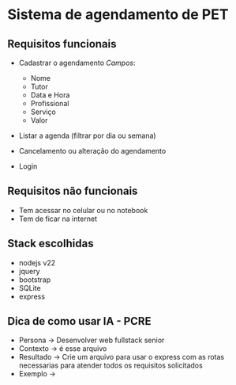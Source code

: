 
# Sistema de agendamento de PET

## Requisitos funcionais

- Cadastrar o agendamento
    *Campos*:
    - Nome 
    - Tutor
    - Data e Hora
    - Profissional
    - Serviço
    - Valor

- Listar a agenda (filtrar por dia ou semana)
- Cancelamento ou alteração do agendamento
- Login


## Requisitos não funcionais

- Tem acessar no celular ou no notebook
- Tem de ficar na internet


## Stack escolhidas

- nodejs v22
- jquery
- bootstrap
- SQLite
- express

## Dica de como usar IA - PCRE

- Persona -> Desenvolver web fullstack senior
- Contexto -> é esse arquivo
- Resultado -> Crie um arquivo para usar o express com as rotas necessarias para atender todos os requisitos solicitados
- Exemplo -> 